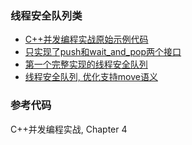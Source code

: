 ### 线程安全队列类

- [C++并发编程实战原始示例代码](origin)
- [只实现了push和wait_and_pop两个接口](recipe-01)
- [第一个完整实现的线程安全队列](recipe-02)
- [线程安全队列, 优化支持move语义](recipe-03)


### 参考代码
C++并发编程实战, Chapter 4

